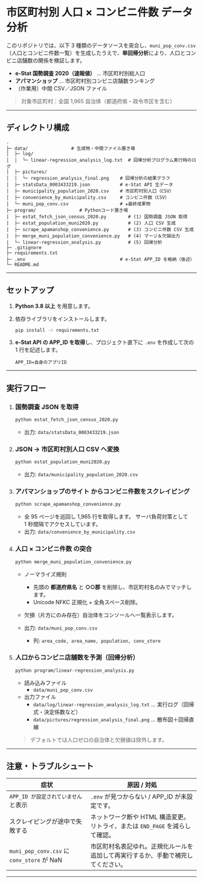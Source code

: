 # 市区町村別 **人口 × コンビニ件数** データ分析

このリポジトリでは、以下 3 種類のデータソースを突合し、`muni_pop_conv.csv`（人口とコンビニ件数一覧）を生成したうえで、**単回帰分析**により、人口とコンビニ店舗数の関係を検証します。

* **e-Stat 国勢調査 2020（速報値）** … 市区町村別総人口
* **アパマンショップ** … 市区町村別コンビニ店舗数ランキング
* （作業用）中間 CSV／JSON ファイル

> 対象市区町村：全国 1,965 自治体（都道府県・政令市区を含む）

---

## ディレクトリ構成

```
.
├─ data/                # 生成物・中間ファイル置き場
│  ├─ log/
│  │  └─ linear-regression_analysis_log.txt  # 回帰分析プログラム実行時のログ
│  ├─ pictures/
│  │  └─ regression_analysis_final.png    # 回帰分析の結果グラフ
│  ├─ statsData_0003433219.json           # e‑Stat API 生データ
│  ├─ municipality_population_2020.csv    # 市区町村別人口（CSV）
│  ├─ convenience_by_municipality.csv     # コンビニ件数（CSV）
│  └─ muni_pop_conv.csv                   # ★最終成果物
├─ program/                # Pythonコード置き場
|  ├─ estat_fetch_json_census_2020.py        # (1) 国勢調査 JSON 取得
|  ├─ estat_population_muni2020.py           # (2) 人口 CSV 生成
|  ├─ scrape_apamanshop_convenience.py       # (3) コンビニ件数 CSV 生成
|  ├─ merge_muni_population_convenience.py   # (4) マージ＆欠損出力
|  └─ linear-regression_analysis.py          # (5) 回帰分析
├─ .gitignore
├─ requirements.txt
├─ .env                                   # e‑Stat APP_ID を格納（後述）
└─ README.md
```

---

## セットアップ

1. **Python 3.8 以上** を用意します。

2. 依存ライブラリをインストールします。

   ```bash
   pip install -r requirements.txt
   ```

3. **e‑Stat API の APP\_ID を取得**し、プロジェクト直下に `.env` を作成して次の 1 行を記述します。

   ```dotenv
   APP_ID=自身のアプリID
   ```

---

## 実行フロー

1. ### 国勢調査 JSON を取得

   ```bash
   python estat_fetch_json_census_2020.py
   ```

   * 出力: `data/statsData_0003433219.json`

2. ### JSON → 市区町村別人口 CSV へ変換

   ```bash
   python estat_population_muni2020.py
   ```

   * 出力: `data/municipality_population_2020.csv`

3. ### アパマンショップのサイト からコンビニ件数をスクレイピング

   ```bash
   python scrape_apamanshop_convenience.py
   ```

   * 全 95 ページを巡回し 1,965 行を取得します。
     サーバ負荷対策として 1 秒間隔でアクセスしています。
   * 出力: `data/convenience_by_municipality.csv`

4. ### 人口 × コンビニ件数 の突合

   ```bash
   python merge_muni_population_convenience.py
   ```

   * ノーマライズ規則

     * 先頭の **都道府県名** と **○○郡** を削除し、市区町村名のみでマッチします。
     * Unicode NFKC 正規化 + 全角スペース削除。
   * 欠損（片方にのみ存在）自治体をコンソールへ一覧表示します。
   * 出力: `data/muni_pop_conv.csv`

     * 列: `area_code, area_name, population, conv_store`

5. ### 人口からコンビニ店舗数を予測（回帰分析）

   ```bash
   python program/linear-regression_analysis.py
   ```

   * 読み込みファイル  
     * `data/muni_pop_conv.csv`  
   * 出力ファイル  
     * `data/log/linear-regression_analysis_log.txt` … 実行ログ（回帰式・決定係数など）  
     * `data/pictures/regression_analysis_final.png` … 散布図＋回帰直線  

   > デフォルトでは人口ゼロの自治体と欠損値は除外します。

---

## 注意・トラブルシュート

| 症状                                       | 原因 / 対処                                                            |
| ---------------------------------------- | ------------------------------------------------------------------ |
| `APP_ID が設定されていません` と表示                  | `.env` が見つからない / APP\_ID が未設定です。                                   |
| スクレイピングが途中で失敗する                          | ネットワーク断や HTML 構造変更。リトライ、または `END_PAGE` を減らして確認。                    |
| `muni_pop_conv.csv` に `conv_store` が NaN | 市区町村名表記ゆれ。正規化ルールを追加して再実行するか、手動で補完してください。                           |

---

